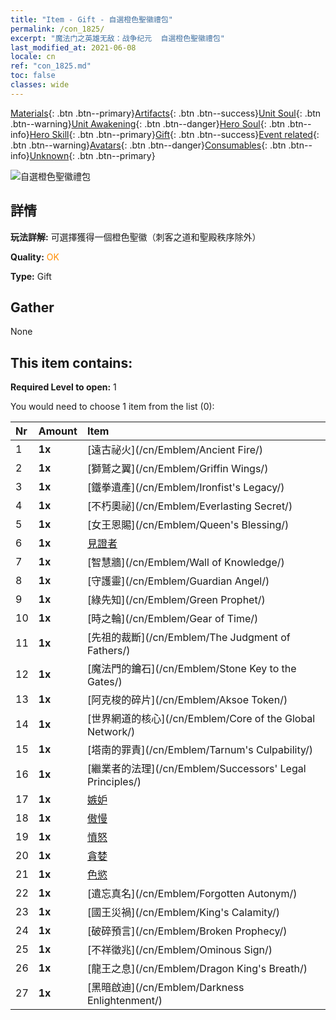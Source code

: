 ```yaml
---
title: "Item - Gift - 自選橙色聖徽禮包"
permalink: /con_1825/
excerpt: "魔法门之英雄无敌：战争纪元  自選橙色聖徽禮包"
last_modified_at: 2021-06-08
locale: cn
ref: "con_1825.md"
toc: false
classes: wide
---
```

 [Materials](/ItemsCN/){: .btn .btn--primary}[Artifacts](/ItemsCN/Artifacts/){: .btn .btn--success}[Unit Soul](/ItemsCN/UnitSoul/){: .btn .btn--warning}[Unit Awakening](/ItemsCN/UnitAwakening/){: .btn .btn--danger}[Hero Soul](/ItemsCN/HeroSoul/){: .btn .btn--info}[Hero Skill](/ItemsCN/HeroSkill/){: .btn .btn--primary}[Gift](/ItemsCN/Gift/){: .btn .btn--success}[Event related](/ItemsCN/Events/){: .btn .btn--warning}[Avatars](/ItemsCN/Avatars/){: .btn .btn--danger}[Consumables](/ItemsCN/Consumables/){: .btn .btn--info}[Unknown](/ItemsCN/Unknown/){: .btn .btn--primary}

 ![自選橙色聖徽禮包](/images/t/i_907416.png)

## 詳情
 **玩法詳解:** 可選擇獲得一個橙色聖徽（刺客之道和聖殿秩序除外）

 **Quality:** <span style="color: #FF8C00">OK</span>

 **Type:** Gift

## Gather

  None

## This item contains:

 **Required Level to open:** 1

 You would need to choose 1 item from the list (0):

  | Nr | Amount |     Item    |
  |:---|:-------|:------------|
  | 1 |  **1x** | [遠古祕火](/cn/Emblem/Ancient Fire/) |  | 
  | 2 |  **1x** | [獅鷲之翼](/cn/Emblem/Griffin Wings/) |  | 
  | 3 |  **1x** | [鐵拳遺產](/cn/Emblem/Ironfist's Legacy/) |  | 
  | 4 |  **1x** | [不朽奧祕](/cn/Emblem/Everlasting Secret/) |  | 
  | 5 |  **1x** | [女王恩賜](/cn/Emblem/Queen's Blessing/) |  | 
  | 6 |  **1x** | [見證者](/cn/Emblem/Witness/) |  | 
  | 7 |  **1x** | [智慧牆](/cn/Emblem/Wall of Knowledge/) |  | 
  | 8 |  **1x** | [守護靈](/cn/Emblem/Guardian Angel/) |  | 
  | 9 |  **1x** | [綠先知](/cn/Emblem/Green Prophet/) |  | 
  | 10 |  **1x** | [時之輪](/cn/Emblem/Gear of Time/) |  | 
  | 11 |  **1x** | [先祖的裁斷](/cn/Emblem/The Judgment of Fathers/) |  | 
  | 12 |  **1x** | [魔法門的鑰石](/cn/Emblem/Stone Key to the Gates/) |  | 
  | 13 |  **1x** | [阿克梭的碎片](/cn/Emblem/Aksoe Token/) |  | 
  | 14 |  **1x** | [世界網道的核心](/cn/Emblem/Core of the Global Network/) |  | 
  | 15 |  **1x** | [塔南的罪責](/cn/Emblem/Tarnum's Culpability/) |  | 
  | 16 |  **1x** | [繼業者的法理](/cn/Emblem/Successors' Legal Principles/) |  | 
  | 17 |  **1x** | [嫉妒](/cn/Emblem/Jealousy/) |  | 
  | 18 |  **1x** | [傲慢](/cn/Emblem/Arrogance/) |  | 
  | 19 |  **1x** | [憤怒](/cn/Emblem/Anger/) |  | 
  | 20 |  **1x** | [貪婪](/cn/Emblem/Greed/) |  | 
  | 21 |  **1x** | [色慾](/cn/Emblem/Lust/) |  | 
  | 22 |  **1x** | [遺忘真名](/cn/Emblem/Forgotten Autonym/) |  | 
  | 23 |  **1x** | [國王災禍](/cn/Emblem/King's Calamity/) |  | 
  | 24 |  **1x** | [破碎預言](/cn/Emblem/Broken Prophecy/) |  | 
  | 25 |  **1x** | [不祥徵兆](/cn/Emblem/Ominous Sign/) |  | 
  | 26 |  **1x** | [龍王之息](/cn/Emblem/Dragon King's Breath/) |  | 
  | 27 |  **1x** | [黑暗啟迪](/cn/Emblem/Darkness Enlightenment/) |  | 
